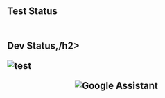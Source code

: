 <h2><br> Test Status </h2>                                        <h2><br> Dev Status,/h2> 

![test](https://img.shields.io/badge/hyperledger-2F3134?style=for-the-badge&logo=hyperledger&logoColor=white)

  <div align="center">
  
  ![Google Assistant](https://img.shields.io/badge/google%20assistant-4285F4?style=for-the-badge&logo=google%20assistant&logoColor=white)

</div>
